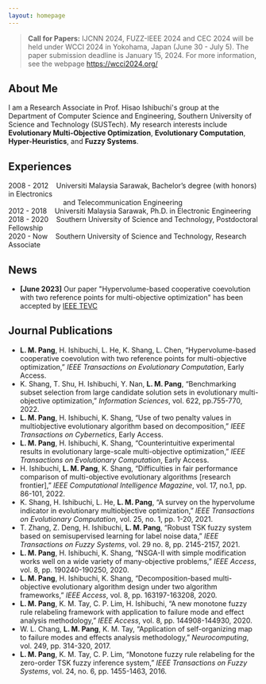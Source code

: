 ```yaml
---
layout: homepage
---
```


> **Call for Papers:** IJCNN 2024, FUZZ-IEEE 2024 and CEC 2024 will be held under WCCI 2024 in Yokohama, Japan (June 30 - July 5). The paper submission deadline is January 15, 2024. For more information, see the webpage https://wcci2024.org/

## About Me
I am a Research Associate in Prof. Hisao Ishibuchi's group at the Department of Computer Science and Engineering, Southern University of Science and Technology (SUSTech).
My research interests include **Evolutionary Multi-Objective Optimization**, **Evolutionary Computation**, **Hyper-Heuristics**, and **Fuzzy Systems**. 

## Experiences 
2008 - 2012 &nbsp;&nbsp; Universiti Malaysia Sarawak, Bachelor’s degree (with honors) in Electronics  
&nbsp;&nbsp;&nbsp;&nbsp;&nbsp;&nbsp;&nbsp;&nbsp;&nbsp;&nbsp;&nbsp;&nbsp;&nbsp;&nbsp;&nbsp;&nbsp;&nbsp;&nbsp;&nbsp;&nbsp;&nbsp;&nbsp;&nbsp;&nbsp;&nbsp;&nbsp;&nbsp;&nbsp;and Telecommunication Engineering  
2012 - 2018 &nbsp;&nbsp; Universiti Malaysia Sarawak, Ph.D. in Electronic Engineering  
2018 - 2020 &nbsp;&nbsp;  Southern University of Science and Technology, Postdoctoral Fellowship  
2020 - Now  &nbsp;&nbsp;  Southern University of Science and Technology, Research Associate  

## News

- **[June 2023]** Our paper "Hypervolume-based cooperative coevolution with two reference points for multi-objective optimization" has been accepted by [IEEE TEVC](https://ieeexplore.ieee.org/abstract/document/10155313)

## Journal Publications 
- **L. M. Pang**, H. Ishibuchi, L. He, K. Shang, L. Chen, “Hypervolume-based cooperative coevolution with two reference points for multi-objective optimization,” *IEEE Transactions on Evolutionary Computation*, Early Access. <br>
- K. Shang, T. Shu, H. Ishibuchi, Y. Nan, **L. M. Pang**, “Benchmarking subset selection from large candidate solution sets in evolutionary multi-objective optimization,” *Information Sciences*, vol. 622, pp.755-770, 2022. <br>
- **L. M. Pang**, H. Ishibuchi, K. Shang, “Use of two penalty values in multiobjective evolutionary algorithm based on decomposition,” *IEEE Transactions on Cybernetics*, Early Access.<br>
- **L. M. Pang**, H. Ishibuchi, K. Shang, “Counterintuitive experimental results in evolutionary large-scale multi-objective optimization,” *IEEE Transactions on Evolutionary Computation*, Early Access.<br>
- H. Ishibuchi, **L. M. Pang**, K. Shang, “Difficulties in fair performance comparison of multi-objective evolutionary algorithms [research frontier],” *IEEE Computational Intelligence Magazine*, vol. 17, no.1, pp. 86-101, 2022.<br>
- K. Shang, H. Ishibuchi, L. He, **L. M. Pang**, “A survey on the hypervolume indicator in evolutionary multiobjective optimization,” *IEEE Transactions on Evolutionary Computation*, vol. 25, no. 1, pp. 1-20, 2021.<br>
- T. Zhang, Z. Deng, H. Ishibuchi, **L. M. Pang**, “Robust TSK fuzzy system based on semisupervised learning for label noise data,” *IEEE Transactions on Fuzzy Systems*, vol. 29 no. 8, pp. 2145-2157, 2021.<br>
- **L. M. Pang**, H. Ishibuchi, K. Shang, “NSGA-II with simple modification works well on a wide variety of many-objective problems,” *IEEE Access*, vol. 8, pp. 190240-190250, 2020.<br>
- **L. M. Pang**, H. Ishibuchi, K. Shang, “Decomposition-based multi-objective evolutionary algorithm design under two algorithm frameworks,” *IEEE Access*, vol. 8, pp. 163197-163208, 2020.<br> 
- **L. M. Pang**, K. M. Tay, C. P. Lim, H. Ishibuchi, “A new monotone fuzzy rule relabeling framework with application to failure mode and effect analysis methodology,” *IEEE Access*, vol. 8, pp. 144908-144930, 2020.<br>
- W. L. Chang, **L. M. Pang**, K. M. Tay, “Application of self-organizing map to failure modes and effects analysis methodology,” *Neurocomputing*, vol. 249, pp. 314-320, 2017.<br>
- **L. M. Pang**, K. M. Tay, C. P. Lim, “Monotone fuzzy rule relabeling for the zero-order TSK fuzzy inference system,” *IEEE Transactions on Fuzzy Systems*, vol. 24, no. 6, pp. 1455-1463, 2016.<br>

